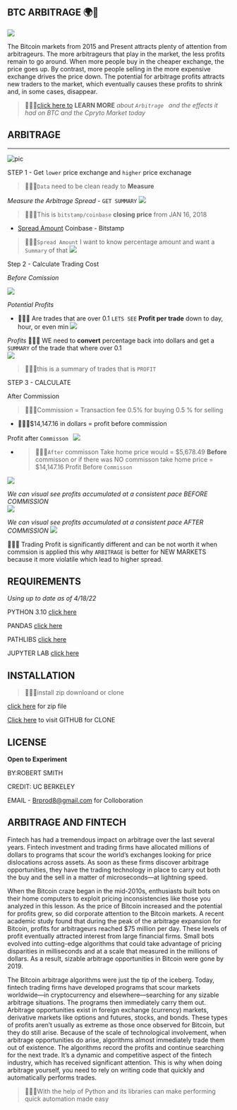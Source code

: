 ## BTC ARBITRAGE  🌍🏁
 ![](pics/d83466c6da8813f4af0c842fa64d9b32.jpg)

The Bitcoin markets from 2015 and Present attracts plenty of attention from arbitrageurs. The more arbitrageurs that play in the market, the less profits remain to go around. When more people buy in the cheaper exchange, the price goes up. By contrast, more people selling in the more expensive exchange drives the price down. The potential for arbitrage profits attracts new traders to the market, which eventually causes these profits to shrink and, in some cases, disappear.

>👨🏿‍⚖️[click here  to](https://captainaltcoin.com/bitcoin-arbitrage/)  **LEARN MORE** *about   `Arbitrage ` and the effects it had on BTC and the Cpryto Market today*

## ARBITRAGE 
---
![pic](pics/overlay.png)

STEP 1 - Get  `lower` price exchange and `higher` price exchanage 

>👨🏿‍⚖️`Data` need to be clean ready to **Measure**

*Measure the Arbitrage Spread* - `GET SUMMARY`
    ![](pics/spread.png)

>👨🏿‍⚖️This is  `bitstamp/coinbase` **closing price**  from JAN 16, 2018 
  
  * [Spread Amount](https://www.investopedia.com/terms/s/spread.asp#:~:text=In%20finance%2C%20a%20spread%20refers%20to%20the%20difference,%28from%20sellers%29%20prices%20of%20a%20security%20or%20asset) Coinbase - Bitstamp    
  >👨🏿‍⚖️`Spread Amount` I want to know percentage amount and want a  `Summary` of that
    ![](pics/spreadsummary.png)

Step 2 - Calculate Trading Cost

*Before Comission*
 
![](pics/proftper.png)

*Potential Profits*
   
   * 👨🏿‍⚖️ Are trades that are over  0.1
`LETS SEE` **Profit per trade** down to day, hour, or even min 
   ![](pics/minsectrade.png)

   *Profits*
  👨🏿‍⚖️ WE need to **convert** percentage back into dollars and get a `SUMMARY` of the trade that where over 0.1  
  ![](pics/backtodollar.png)
 
 >👨🏿‍⚖️this is a summary of  trades that is `PROFIT`

STEP 3 - CALCULATE 
  
 After Commission
 
 >👨🏿‍⚖️Commission = Transaction fee 0.5% for buying 0.5 % for selling 
   *  👨🏿‍⚖️$14,147.16 in dollars = profit before commission

   Profit after `Commisson `
   ![](pics/profitafter.png)
   * >👨🏿‍⚖️`After` commisson Take home price would = $5,678.49 **Before** commisson or if there was NO commisson take home price = $14,147.16 
  Profit Before `Commisson `
  
   ![](pics/profitbefore.png)
  
  *We can visual see profits accumulated at a consistent pace BEFORE COMMISSION*  
  ![](pics/cumbeforecomis.png)
   
   
   *We can visual see profits accumulated at a consistent pace AFTER COMMISSION* 
   ![](pics/cumaftercomision.png)


   👨🏿‍⚖️ Trading Profit is significantly different and can be not worth it when commsion is applied this why `ARBITRAGE` is better for NEW MARKETS because it more violatile which lead to higher spread. 
 
 ## REQUIREMENTS
 *Using up to date as of 4/18/22*
 
 PYTHON 3.10 [click here](https://www.python.org/downloads/)

PANDAS [click here](https://pandas.pydata.org/pandas-docs/stable/getting_started/install.html)

PATHLIBS [click here](https://pypi.org/project/pathlib/)

JUPYTER LAB [click here](https://jupyterlab.readthedocs.io/en/stable/getting_started/installation.html)

 
 
 ## INSTALLATION

>👨🏿‍⚖️install  zip downloand or clone 
   
   [click here](https://github.com/brprod8/Abitrage.git) for zip file

   [Click here](https://github.com/brprod8/Abitrage) to visit  GITHUB for CLONE
## LICENSE
**Open to Experiment**

BY:ROBERT SMITH

 CREDIT: UC BERKELEY

EMAIL - Brprod8@gmail.com for Colloboration 
 ## ARBITRAGE AND FINTECH
  
  Fintech has had a tremendous impact on arbitrage over the last several years. Fintech investment and trading firms have allocated millions of dollars to programs that scour the world’s exchanges looking for price dislocations across assets. As soon as these firms discover arbitrage opportunities, they have the trading technology in place to carry out both the buy and the sell in a matter of microseconds—at lightning speed.

  When the Bitcoin craze began in the mid-2010s, enthusiasts built bots on their home computers to exploit pricing inconsistencies like those you analyzed in this lesson. As the price of Bitcoin increased and the potential for profits grew, so did corporate attention to the Bitcoin markets. A recent academic study found that during the peak of the arbitrage expansion for Bitcoin, profits for arbitrageurs reached $75 million per day.
  These levels of profit eventually attracted interest from large financial firms. Small bots evolved into cutting-edge algorithms that could take advantage of pricing disparities in milliseconds and at a scale that measured in the millions of dollars. As a result, sizable arbitrage opportunities in Bitcoin were gone by 2019.

The Bitcoin arbitrage algorithms were just the tip of the iceberg. Today, fintech trading firms have developed programs that scour markets worldwide—in cryptocurrency and elsewhere—searching for any sizable arbitrage situations. The programs then immediately carry them out. Arbitrage opportunities exist in foreign exchange (currency) markets, derivative markets like options and futures, stocks, and bonds. These types of profits aren’t usually as extreme as those once observed for Bitcoin, but they do still arise.
Because of the scale of technological involvement, when arbitrage opportunities do arise, algorithms almost immediately trade them out of existence. The algorithms record the profits and continue searching for the next trade. It’s a dynamic and competitive aspect of the fintech industry, which has received significant attention. This is why when doing arbitrage yourself, you need to rely on writing code that quickly and automatically performs trades.

>👨🏿‍⚖️With the help of Python and its libraries can make performing quick automation made easy


